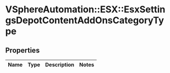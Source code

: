 # VSphereAutomation::ESX::EsxSettingsDepotContentAddOnsCategoryType

## Properties
Name | Type | Description | Notes
------------ | ------------- | ------------- | -------------


